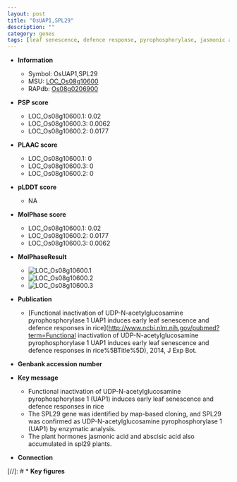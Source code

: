 ```yaml
---
layout: post
title: "OsUAP1,SPL29"
description: ""
category: genes
tags: [leaf senescence, defence response, pyrophosphorylase, jasmonic acid, abscisic acid]
---
```


* **Information**  
    + Symbol: OsUAP1,SPL29  
    + MSU: [LOC_Os08g10600](http://rice.plantbiology.msu.edu/cgi-bin/ORF_infopage.cgi?orf=LOC_Os08g10600)  
    + RAPdb: [Os08g0206900](http://rapdb.dna.affrc.go.jp/viewer/gbrowse_details/irgsp1?name=Os08g0206900)  

* **PSP score**  
    + LOC_Os08g10600.1: 0.02 
    + LOC_Os08g10600.3: 0.0062 
    + LOC_Os08g10600.2: 0.0177 

* **PLAAC score**  
    + LOC_Os08g10600.1: 0 
    + LOC_Os08g10600.3: 0 
    + LOC_Os08g10600.2: 0 

* **pLDDT score**
    + NA


* **MolPhase score**
    + LOC_Os08g10600.1: 0.02
    + LOC_Os08g10600.2: 0.0177
    + LOC_Os08g10600.3: 0.0062

* **MolPhaseResult**
    + ![LOC_Os08g10600.1](https://ricepsp.github.io/pictures/LOC_Os08g/LOC_Os08g10600.1.png)
    + ![LOC_Os08g10600.2](https://ricepsp.github.io/pictures/LOC_Os08g/LOC_Os08g10600.2.png)
    + ![LOC_Os08g10600.3](https://ricepsp.github.io/pictures/LOC_Os08g/LOC_Os08g10600.3.png)

* **Publication**  
    + [Functional inactivation of UDP-N-acetylglucosamine pyrophosphorylase 1 UAP1 induces early leaf senescence and defence responses in rice](http://www.ncbi.nlm.nih.gov/pubmed?term=Functional inactivation of UDP-N-acetylglucosamine pyrophosphorylase 1 UAP1 induces early leaf senescence and defence responses in rice%5BTitle%5D), 2014, J Exp Bot.

* **Genbank accession number**  

* **Key message**  
    + Functional inactivation of UDP-N-acetylglucosamine pyrophosphorylase 1 (UAP1) induces early leaf senescence and defence responses in rice
    + The SPL29 gene was identified by map-based cloning, and SPL29 was confirmed as UDP-N-acetylglucosamine pyrophosphorylase 1 (UAP1) by enzymatic analysis.
    + The plant hormones jasmonic acid and abscisic acid also accumulated in spl29 plants.

* **Connection**  

[//]: # * **Key figures**  



